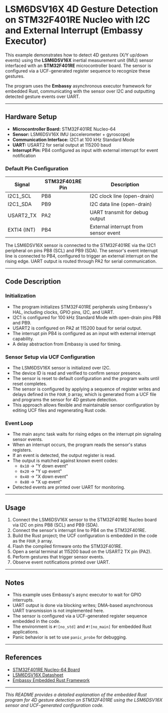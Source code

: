 # LSM6DSV16X 4D Gesture Detection on STM32F401RE Nucleo with I2C and External Interrupt (Embassy Executor)

This example demonstrates how to detect 4D gestures (X/Y up/down events) using the **LSM6DSV16X** inertial measurement unit (IMU) sensor interfaced with an **STM32F401RE** microcontroller board. The sensor is configured via a UCF-generated register sequence to recognize these gestures.

The program uses the **Embassy** asynchronous executor framework for embedded Rust, communicating with the sensor over I2C and outputting detected gesture events over UART.

---

## Hardware Setup

- **Microcontroller Board:** STM32F401RE Nucleo-64
- **Sensor:** LSM6DSV16X IMU (accelerometer + gyroscope)
- **Communication Interface:** I2C1 at 100 kHz Standard Mode
- **UART:** USART2 for serial output at 115200 baud
- **Interrupt Pin:** PB4 configured as input with external interrupt for event notification

### Default Pin Configuration

| Signal       | STM32F401RE Pin | Description                      |
|--------------|-----------------|---------------------------------|
| I2C1_SCL     | PB8             | I2C clock line (open-drain)     |
| I2C1_SDA     | PB9             | I2C data line (open-drain)      |
| USART2_TX    | PA2             | UART transmit for debug output  |
| EXTI4 (INT)  | PB4             | External interrupt from sensor event |

The LSM6DSV16X sensor is connected to the STM32F401RE via the I2C1 peripheral on pins PB8 (SCL) and PB9 (SDA). The sensor's event interrupt line is connected to PB4, configured to trigger an external interrupt on the rising edge. UART output is routed through PA2 for serial communication.

---

## Code Description

### Initialization

- The program initializes STM32F401RE peripherals using Embassy's HAL, including clocks, GPIO pins, I2C, and UART.
- I2C1 is configured for 100 kHz Standard Mode with open-drain pins PB8 and PB9.
- USART2 is configured on PA2 at 115200 baud for serial output.
- The interrupt pin PB4 is configured as an input with external interrupt capability.
- A delay abstraction from Embassy is used for timing.

### Sensor Setup via UCF Configuration

- The LSM6DSV16X sensor is initialized over I2C.
- The device ID is read and verified to confirm sensor presence.
- The sensor is reset to default configuration and the program waits until reset completes.
- The sensor is configured by applying a sequence of register writes and delays defined in the `FOUR_D` array, which is generated from a UCF file and programs the sensor for 4D gesture detection.
- This approach allows flexible and maintainable sensor configuration by editing UCF files and regenerating Rust code.

### Event Loop

- The main async task waits for rising edges on the interrupt pin signaling sensor events.
- When an interrupt occurs, the program reads the sensor's status registers.
- If an event is detected, the output register is read.
- The output is matched against known event codes:
  - `0x10` → "Y down event"
  - `0x20` → "Y up event"
  - `0x40` → "X down event"
  - `0x80` → "X up event"
- Detected events are printed over UART for monitoring.

---

## Usage

1. Connect the LSM6DSV16X sensor to the STM32F401RE Nucleo board via I2C on pins PB8 (SCL) and PB9 (SDA).
2. Connect the sensor's interrupt line to PB4 on the STM32F401RE.
3. Build the Rust project; the UCF configuration is embedded in the code as the `FOUR_D` array.
4. Flash the compiled firmware onto the STM32F401RE.
5. Open a serial terminal at 115200 baud on the USART2 TX pin (PA2).
6. Perform gestures that trigger sensor events.
7. Observe event notifications printed over UART.

---

## Notes

- This example uses Embassy's async executor to wait for GPIO interrupts.
- UART output is done via blocking writes; DMA-based asynchronous UART transmission is not implemented here.
- The sensor is configured via a UCF-generated register sequence embedded in the code.
- The environment is `#![no_std]` and `#![no_main]` for embedded Rust applications.
- Panic behavior is set to use `panic_probe` for debugging.

---

## References

- [STM32F401RE Nucleo-64 Board](https://www.st.com/en/evaluation-tools/nucleo-f401re.html)
- [LSM6DSV16X Datasheet](https://www.st.com/resource/en/datasheet/lsm6dsv16x.pdf)
- [Embassy Embedded Rust Framework](https://embassy.dev/)

---

*This README provides a detailed explanation of the embedded Rust program for 4D gesture detection on STM32F401RE using the LSM6DSV16X sensor and UCF-generated configuration code.*
